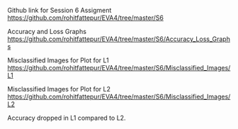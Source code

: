 Github link for Session 6 Assigment
https://github.com/rohitfattepur/EVA4/tree/master/S6


Accuracy and Loss Graphs
https://github.com/rohitfattepur/EVA4/tree/master/S6/Accuracy_Loss_Graphs


Misclassified Images for Plot for L1
https://github.com/rohitfattepur/EVA4/tree/master/S6/Misclassified_Images/L1


Misclassified Images for Plot for L2
https://github.com/rohitfattepur/EVA4/tree/master/S6/Misclassified_Images/L2


Accuracy dropped in L1 compared to L2.
